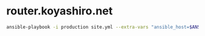 # router.koyashiro.net

```sh
ansible-playbook -i production site.yml --extra-vars "ansible_host=$ANSIBLE_HOST ansible_user=$ANSIBLE_USER"
```
